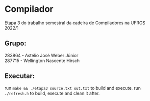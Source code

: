 # Compilador
Etapa 3 do trabalho semestral da cadeira de Compiladores na UFRGS 
2022/1
## Grupo:
283864 - Astélio José Weber Júnior <br />
287715 - Wellington Nascente Hirsch

## Executar:
run `make && ./etapa3 source.txt out.txt` to build and execute.
run `./refresh.h` to build, execute and clean it after.

